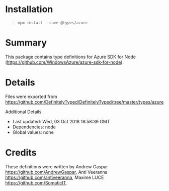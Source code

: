 # Installation
> `npm install --save @types/azure`

# Summary
This package contains type definitions for Azure SDK for Node (https://github.com/WindowsAzure/azure-sdk-for-node).

# Details
Files were exported from https://github.com/DefinitelyTyped/DefinitelyTyped/tree/master/types/azure

Additional Details
 * Last updated: Wed, 03 Oct 2018 18:58:39 GMT
 * Dependencies: node
 * Global values: none

# Credits
These definitions were written by Andrew Gaspar <https://github.com/AndrewGaspar>, Anti Veeranna <https://github.com/antiveeranna>, Maxime LUCE <https://github.com/SomaticIT>.
